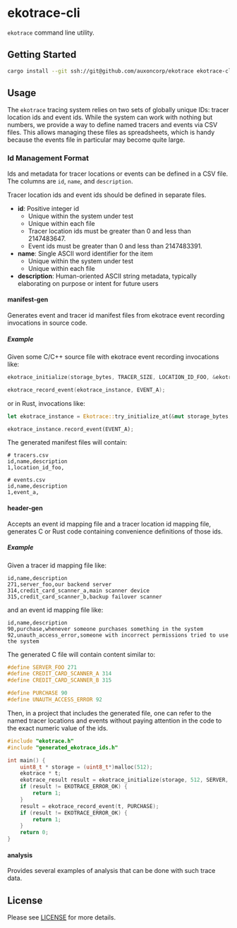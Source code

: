 # ekotrace-cli

`ekotrace` command line utility.

## Getting Started

```bash
cargo install --git ssh://git@github.com/auxoncorp/ekotrace ekotrace-cli --bin ekotrace --force
```

## Usage

The `ekotrace` tracing system relies on two sets of globally unique IDs: tracer
location ids and event ids. While the system can work with nothing but numbers,
we provide a way to define named tracers and events via CSV files. This allows
managing these files as spreadsheets, which is handy because the events file in
particular may become quite large.

### Id Management Format

Ids and metadata for tracer locations or events can be defined in a
CSV file. The columns are `id`, `name`, and `description`.

Tracer location ids and event ids should be defined in separate files.

+ **id**: Positive integer id
  + Unique within the system under test
  + Unique within each file
  + Tracer location ids must be greater than 0 and less than 2147483647.
  + Event ids must be greater than 0 and less than 2147483391.
+ **name**: Single ASCII word identifier for the item
  + Unique within the system under test
  + Unique within each file
+ **description**: Human-oriented ASCII string metadata,
typically elaborating on purpose or intent for future users

#### manifest-gen

Generates event and tracer id manifest files from ekotrace event recording
invocations in source code.

##### Example

Given some C/C++ source file with ekotrace event recording invocations like:

```c
ekotrace_initialize(storage_bytes, TRACER_SIZE, LOCATION_ID_FOO, &ekotrace_instance);

ekotrace_record_event(ekotrace_instance, EVENT_A);
```

or in Rust, invocations like:

```rust
let ekotrace_instance = Ekotrace::try_initialize_at(&mut storage_bytes, LOCATION_ID_FOO)?;

ekotrace_instance.record_event(EVENT_A);
```

The generated manifest files will contain:

```csv
# tracers.csv
id,name,description
1,location_id_foo,
```

```csv
# events.csv
id,name,description
1,event_a,
```

#### header-gen

Accepts an event id mapping file and a tracer location id mapping file,
generates C or Rust code containing convenience definitions of those ids.

##### Example

Given a tracer id mapping file like:

```csv
id,name,description
271,server_foo,our backend server
314,credit_card_scanner_a,main scanner device
315,credit_card_scanner_b,backup failover scanner
```

and an event id mapping file like:

```csv
id,name,description
90,purchase,whenever someone purchases something in the system
92,unauth_access_error,someone with incorrect permissions tried to use the system
```

The generated C file will contain content similar to:

```c
#define SERVER_FOO 271
#define CREDIT_CARD_SCANNER_A 314
#define CREDIT_CARD_SCANNER_B 315

#define PURCHASE 90
#define UNAUTH_ACCESS_ERROR 92
```

Then, in a project that includes the generated file, one can refer to the
named tracer locations and events without paying attention in the code
to the exact numeric value of the ids.


```c
#include "ekotrace.h"
#include "generated_ekotrace_ids.h"

int main() {
    uint8_t * storage = (uint8_t*)malloc(512);
    ekotrace * t;
    ekotrace_result result = ekotrace_initialize(storage, 512, SERVER, &t);
    if (result != EKOTRACE_ERROR_OK) {
        return 1;
    }
    result = ekotrace_record_event(t, PURCHASE);
    if (result != EKOTRACE_ERROR_OK) {
        return 1;
    }
    return 0;
}
```

#### analysis

Provides several examples of analysis that can be done with such trace data.

## License

Please see [LICENSE](../LICENSE) for more details.
